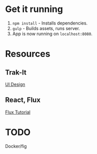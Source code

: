 # Get it running

1. `npm install` - Installs dependencies.
2. `gulp` - Builds assets, runs server.
3. App is now running on `localhost:8080`.

# Resources

## Trak-It

[UI Design](https://drive.google.com/a/cliftonlabs.com/#folders/0BydAZgwCQfgufm11UmR5OVhkMGN2cWJnU3VFWnktLTZOSk1iM2dvalFDWVZJaDhNMlJLRDQ)

## React, Flux

[Flux Tutorial](http://facebook.github.io/flux/docs/todo-list.html)

# TODO

Docker/fig